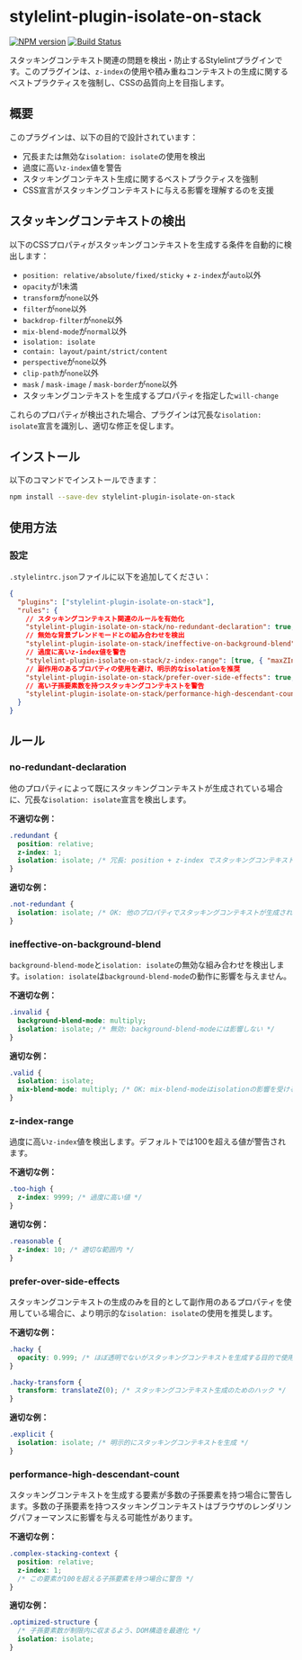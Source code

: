 # stylelint-plugin-isolate-on-stack

[![NPM version](https://img.shields.io/npm/v/stylelint-plugin-isolate-on-stack.svg)](https://www.npmjs.org/package/stylelint-plugin-isolate-on-stack)
[![Build Status](https://github.com/hiro0218/stylelint-plugin-isolate-on-stack/workflows/CI/badge.svg)](https://github.com/hiro0218/stylelint-plugin-isolate-on-stack/actions)

スタッキングコンテキスト関連の問題を検出・防止するStylelintプラグインです。このプラグインは、`z-index`の使用や積み重ねコンテキストの生成に関するベストプラクティスを強制し、CSSの品質向上を目指します。

## 概要

このプラグインは、以下の目的で設計されています：

- 冗長または無効な`isolation: isolate`の使用を検出
- 過度に高い`z-index`値を警告
- スタッキングコンテキスト生成に関するベストプラクティスを強制
- CSS宣言がスタッキングコンテキストに与える影響を理解するのを支援

## スタッキングコンテキストの検出

以下のCSSプロパティがスタッキングコンテキストを生成する条件を自動的に検出します：

- `position: relative/absolute/fixed/sticky` + `z-index`が`auto`以外
- `opacity`が1未満
- `transform`が`none`以外
- `filter`が`none`以外
- `backdrop-filter`が`none`以外
- `mix-blend-mode`が`normal`以外
- `isolation: isolate`
- `contain: layout/paint/strict/content`
- `perspective`が`none`以外
- `clip-path`が`none`以外
- `mask` / `mask-image` / `mask-border`が`none`以外
- スタッキングコンテキストを生成するプロパティを指定した`will-change`

これらのプロパティが検出された場合、プラグインは冗長な`isolation: isolate`宣言を識別し、適切な修正を促します。

## インストール

以下のコマンドでインストールできます：

```bash
npm install --save-dev stylelint-plugin-isolate-on-stack
```

## 使用方法

### 設定

`.stylelintrc.json`ファイルに以下を追加してください：

```json
{
  "plugins": ["stylelint-plugin-isolate-on-stack"],
  "rules": {
    // スタッキングコンテキスト関連のルールを有効化
    "stylelint-plugin-isolate-on-stack/no-redundant-declaration": true,
    // 無効な背景ブレンドモードとの組み合わせを検出
    "stylelint-plugin-isolate-on-stack/ineffective-on-background-blend": true,
    // 過度に高いz-index値を警告
    "stylelint-plugin-isolate-on-stack/z-index-range": [true, { "maxZIndex": 100 }],
    // 副作用のあるプロパティの使用を避け、明示的なisolationを推奨
    "stylelint-plugin-isolate-on-stack/prefer-over-side-effects": true,
    // 高い子孫要素数を持つスタッキングコンテキストを警告
    "stylelint-plugin-isolate-on-stack/performance-high-descendant-count": [true, { "maxDescendantCount": 50 }]
  }
}
```

## ルール

### no-redundant-declaration

他のプロパティによって既にスタッキングコンテキストが生成されている場合に、冗長な`isolation: isolate`宣言を検出します。

**不適切な例：**

```css
.redundant {
  position: relative;
  z-index: 1;
  isolation: isolate; /* 冗長: position + z-index でスタッキングコンテキストが生成されている */
}
```

**適切な例：**

```css
.not-redundant {
  isolation: isolate; /* OK: 他のプロパティでスタッキングコンテキストが生成されていない */
}
```

### ineffective-on-background-blend

`background-blend-mode`と`isolation: isolate`の無効な組み合わせを検出します。`isolation: isolate`は`background-blend-mode`の動作に影響を与えません。

**不適切な例：**

```css
.invalid {
  background-blend-mode: multiply;
  isolation: isolate; /* 無効: background-blend-modeには影響しない */
}
```

**適切な例：**

```css
.valid {
  isolation: isolate;
  mix-blend-mode: multiply; /* OK: mix-blend-modeはisolationの影響を受ける */
}
```

### z-index-range

過度に高い`z-index`値を検出します。デフォルトでは100を超える値が警告されます。

**不適切な例：**

```css
.too-high {
  z-index: 9999; /* 過度に高い値 */
}
```

**適切な例：**

```css
.reasonable {
  z-index: 10; /* 適切な範囲内 */
}
```

### prefer-over-side-effects

スタッキングコンテキストの生成のみを目的として副作用のあるプロパティを使用している場合に、より明示的な`isolation: isolate`の使用を推奨します。

**不適切な例：**

```css
.hacky {
  opacity: 0.999; /* ほぼ透明でないがスタッキングコンテキストを生成する目的で使用 */
}

.hacky-transform {
  transform: translateZ(0); /* スタッキングコンテキスト生成のためのハック */
}
```

**適切な例：**

```css
.explicit {
  isolation: isolate; /* 明示的にスタッキングコンテキストを生成 */
}
```

### performance-high-descendant-count

スタッキングコンテキストを生成する要素が多数の子孫要素を持つ場合に警告します。多数の子孫要素を持つスタッキングコンテキストはブラウザのレンダリングパフォーマンスに影響を与える可能性があります。

**不適切な例：**

```css
.complex-stacking-context {
  position: relative;
  z-index: 1;
  /* この要素が100を超える子孫要素を持つ場合に警告 */
}
```

**適切な例：**

```css
.optimized-structure {
  /* 子孫要素数が制限内に収まるよう、DOM構造を最適化 */
  isolation: isolate;
}
```

